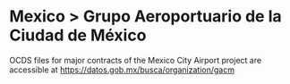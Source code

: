 Mexico > Grupo Aeroportuario de la Ciudad de México
===================================================

OCDS files for major contracts of the Mexico City Airport project are accessible at https://datos.gob.mx/busca/organization/gacm 

